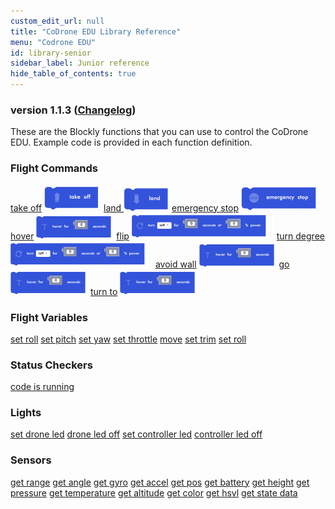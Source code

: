 ```yaml
---
custom_edit_url: null
title: "CoDrone EDU Library Reference"
menu: "Codrone EDU"
id: library-senior
sidebar_label: Junior reference
hide_table_of_contents: true
---
```

<h3 class="homeDocLandingVersion">version 1.1.3 (<a class="orange-link" href="/docs/codrone-edu/blockly/changelog">Changelog</a>)</h3>
These are the Blockly functions that you can use to control the CoDrone EDU. Example code is provided in each function definition.

<div class="boxLanding">
    <div class="parentContainer">
    </div>
    <div  class="parentContainer">
    <div class="box-reference-shadow">
        <h3>Flight Commands</h3>
        <a href="/docs/codrone-edu/blockly/Flight-Commands/01-takeoff">take off</a>
            <img src="/img/takeoff.png"></img>
        <a href="/docs/codrone-edu/blockly/Flight-Commands/02-land">land </a>
            <img src="/img/land.png"></img>
        <a href="/docs/codrone-edu/blockly/Flight-Commands/03-emergency-stop">emergency stop</a>
            <img src="/img/emergency_stop.png"></img>
        <a href="/docs/codrone-edu/blockly/Flight-Commands/04-hover">hover</a>
            <img src="/img/hover.png"></img>
        <a href="/docs/codrone-edu/blockly/Flight-Commands/05-flip">flip</a>
            <img src="/img/go_for_seconds_at_power.png"></img>
        <a href="/docs/codrone-edu/blockly/Flight-Commands/06-turn-degree">turn degree</a>
            <img src="/img/turn_for_seconds_at_power.png"></img>
        <a href="/docs/codrone-edu/blockly/Flight-Commands/07-avoid-wall">avoid wall</a>
            <img src="/img/hover.png"></img>  
        <a href="/docs/codrone-edu/blockly/Flight-Commands/08-go">go</a>
            <img src="/img/hover.png"></img>  
        <a href="/docs/codrone-edu/blockly/Flight-Commands/09-turn-to"> turn to</a>
            <img src="/img/hover.png"></img>  
  </div>
  </div>
  <div class="parentContainer">
   <div class="box-reference-shadow">
    <h3>Flight Variables</h3>
    <a href="/docs/codrone-edu/blockly/Flight-Variables/01-set-roll">set roll</a>
    <a href="/docs/codrone-edu/blockly/Flight-Variables/02-set-pitch">set pitch</a>
    <a href="/docs/codrone-edu/blockly/Flight-Variables/03-set-yaw">set yaw</a>
    <a href="/docs/codrone-edu/blockly/Flight-Variables/04-set-throttle">set throttle</a>
    <a href="/docs/codrone-edu/blockly/Flight-Variables/05-move">move</a>
    <a href="/docs/codrone-edu/blockly/Flight-Variables/06-set-trim">set trim</a>
    <a href="/docs/codrone-edu/blockly/Flight-Variables/07-get-trim">set roll</a>
  </div>
  </div>
    <div class="parentContainer">
   <div class="box-reference-shadow">
    <h3>Status Checkers</h3>
    <a href="/docs/codrone-edu/blockly/Status-Checkers/01-code-is-running">code is running</a>
  </div>
  </div>
    <div class="parentContainer">
   <div class="box-reference-shadow">
    <h3>Lights</h3>
    <a href="/docs/codrone-edu/blockly/Lights/01-set-drone-led">set drone led</a>
    <a href="/docs/codrone-edu/blockly/Lights/02-drone-led-off">drone led off</a>
    <a href="/docs/codrone-edu/blockly/Lights/03-set-controller-led">set controller led</a>
    <a href="/docs/codrone-edu/blockly/Lights/04-controller-led-off">controller led off</a>
  </div>
  </div>
      <div class="parentContainer">
   <div class="box-reference-shadow">
    <h3>Sensors</h3>
    <a href="/docs/codrone-edu/blockly/Sensors/01-get-range">get range</a>
    <a href="/docs/codrone-edu/blockly/Sensors/02-get-angle">get angle</a>
    <a href="/docs/codrone-edu/blockly/Sensors/03-get-gyro">get gyro</a>
    <a href="/docs/codrone-edu/blockly/Sensors/04-get-accel">get accel</a>
    <a href="/docs/codrone-edu/blockly/Sensors/05-get-pos">get pos</a>
    <a href="/docs/codrone-edu/blockly/Sensors/06-get-battery">get battery</a>
    <a href="/docs/codrone-edu/blockly/Sensors/07-get-height">get height</a>
    <a href="/docs/codrone-edu/blockly/Sensors/08-get-pressure">get pressure</a>
    <a href="/docs/codrone-edu/blockly/Sensors/09-get-temperature">get temperature</a>
    <a href="/docs/codrone-edu/blockly/Sensors/10-get-altitude">get altitude</a>
    <a href="/docs/codrone-edu/blockly/Sensors/11-get-color">get color</a>
    <a href="/docs/codrone-edu/blockly/Sensors/12-get-hsvl">get hsvl</a>
    <a href="/docs/codrone-edu/blockly/Sensors/13-get-state-data">get state data</a>
  </div>
  </div>
  <div  class="parentContainer">
  </div>
</div>
